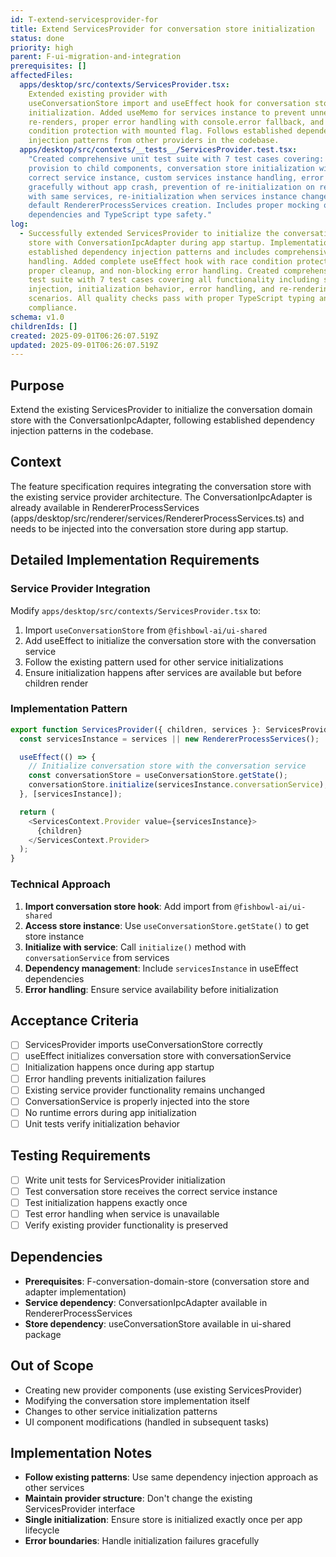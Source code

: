 ```yaml
---
id: T-extend-servicesprovider-for
title: Extend ServicesProvider for conversation store initialization
status: done
priority: high
parent: F-ui-migration-and-integration
prerequisites: []
affectedFiles:
  apps/desktop/src/contexts/ServicesProvider.tsx:
    Extended existing provider with
    useConversationStore import and useEffect hook for conversation store
    initialization. Added useMemo for services instance to prevent unnecessary
    re-renders, proper error handling with console.error fallback, and race
    condition protection with mounted flag. Follows established dependency
    injection patterns from other providers in the codebase.
  apps/desktop/src/contexts/__tests__/ServicesProvider.test.tsx:
    "Created comprehensive unit test suite with 7 test cases covering: service
    provision to child components, conversation store initialization with
    correct service instance, custom services instance handling, error handling
    gracefully without app crash, prevention of re-initialization on re-renders
    with same services, re-initialization when services instance changes, and
    default RendererProcessServices creation. Includes proper mocking of all
    dependencies and TypeScript type safety."
log:
  - Successfully extended ServicesProvider to initialize the conversation domain
    store with ConversationIpcAdapter during app startup. Implementation follows
    established dependency injection patterns and includes comprehensive error
    handling. Added complete useEffect hook with race condition protection,
    proper cleanup, and non-blocking error handling. Created comprehensive unit
    test suite with 7 test cases covering all functionality including service
    injection, initialization behavior, error handling, and re-rendering
    scenarios. All quality checks pass with proper TypeScript typing and ESLint
    compliance.
schema: v1.0
childrenIds: []
created: 2025-09-01T06:26:07.519Z
updated: 2025-09-01T06:26:07.519Z
---
```


## Purpose

Extend the existing ServicesProvider to initialize the conversation domain store with the ConversationIpcAdapter, following established dependency injection patterns in the codebase.

## Context

The feature specification requires integrating the conversation store with the existing service provider architecture. The ConversationIpcAdapter is already available in RendererProcessServices (apps/desktop/src/renderer/services/RendererProcessServices.ts) and needs to be injected into the conversation store during app startup.

## Detailed Implementation Requirements

### Service Provider Integration

Modify `apps/desktop/src/contexts/ServicesProvider.tsx` to:

1. Import `useConversationStore` from `@fishbowl-ai/ui-shared`
2. Add useEffect to initialize the conversation store with the conversation service
3. Follow the existing pattern used for other service initializations
4. Ensure initialization happens after services are available but before children render

### Implementation Pattern

```typescript
export function ServicesProvider({ children, services }: ServicesProviderProps) {
  const servicesInstance = services || new RendererProcessServices();

  useEffect(() => {
    // Initialize conversation store with the conversation service
    const conversationStore = useConversationStore.getState();
    conversationStore.initialize(servicesInstance.conversationService);
  }, [servicesInstance]);

  return (
    <ServicesContext.Provider value={servicesInstance}>
      {children}
    </ServicesContext.Provider>
  );
}
```

### Technical Approach

1. **Import conversation store hook**: Add import from `@fishbowl-ai/ui-shared`
2. **Access store instance**: Use `useConversationStore.getState()` to get store instance
3. **Initialize with service**: Call `initialize()` method with `conversationService` from services
4. **Dependency management**: Include `servicesInstance` in useEffect dependencies
5. **Error handling**: Ensure service availability before initialization

## Acceptance Criteria

- [ ] ServicesProvider imports useConversationStore correctly
- [ ] useEffect initializes conversation store with conversationService
- [ ] Initialization happens once during app startup
- [ ] Error handling prevents initialization failures
- [ ] Existing service provider functionality remains unchanged
- [ ] ConversationService is properly injected into the store
- [ ] No runtime errors during app initialization
- [ ] Unit tests verify initialization behavior

## Testing Requirements

- [ ] Write unit tests for ServicesProvider initialization
- [ ] Test conversation store receives the correct service instance
- [ ] Test initialization happens exactly once
- [ ] Test error handling when service is unavailable
- [ ] Verify existing provider functionality is preserved

## Dependencies

- **Prerequisites**: F-conversation-domain-store (conversation store and adapter implementation)
- **Service dependency**: ConversationIpcAdapter available in RendererProcessServices
- **Store dependency**: useConversationStore available in ui-shared package

## Out of Scope

- Creating new provider components (use existing ServicesProvider)
- Modifying the conversation store implementation itself
- Changes to other service initialization patterns
- UI component modifications (handled in subsequent tasks)

## Implementation Notes

- **Follow existing patterns**: Use same dependency injection approach as other services
- **Maintain provider structure**: Don't change the existing ServicesProvider interface
- **Single initialization**: Ensure store is initialized exactly once per app lifecycle
- **Error boundaries**: Handle initialization failures gracefully
